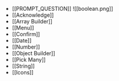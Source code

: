 - [[PROMPT_QUESTION]]
![[boolean.png]]
- [[Acknowledge]]
- [[Array Builder]]
- [[Menu]]
- [[Confirm]]
- [[Date]]
- [[Number]]
- [[Object Builder]]
- [[Pick Many]]
- [[String]]
- [[Icons]]